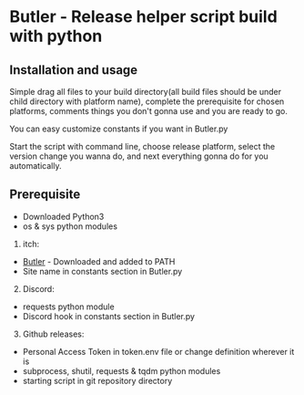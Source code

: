 # Butler - Release helper script build with python

## Installation and usage

Simple drag all files to your build directory(all build files should be under child directory with platform name), complete the prerequisite for chosen platforms, comments things you don't gonna use and you are ready to go.

You can easy customize constants if you want in Butler.py

Start the script with command line, choose release platform, select the version change you wanna do, and next everything gonna do for you automatically.


## Prerequisite

 - Downloaded Python3
 - os & sys python modules

1. itch:
 - [Butler](https://itchio.itch.io/butler) - Downloaded and added to PATH
 - Site name in constants section in Butler.py

2. Discord:
 - requests python module
 - Discord hook in constants section in Butler.py

3. Github releases:
 - Personal Access Token in token.env file or change definition wherever it is
 - subprocess, shutil, requests & tqdm python modules
 - starting script in git repository directory
